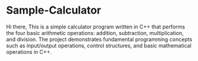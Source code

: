 # Sample-Calculator
Hi there, This is a simple calculator program written in C++ that performs the four basic arithmetic operations: addition, subtraction, multiplication, and division. The project demonstrates fundamental programming concepts such as input/output operations, control structures, and basic mathematical operations in C++.
